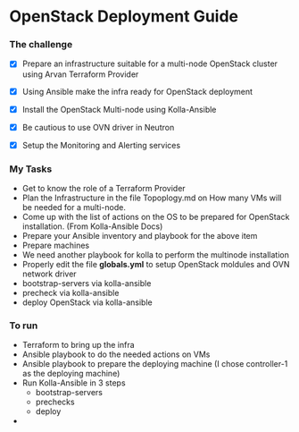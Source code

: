 # OpenStack Deployment Guide


### The challenge
- [x] Prepare an infrastructure suitable for a multi-node OpenStack cluster using Arvan Terraform Provider
- [x] Using Ansible make the infra ready for OpenStack deployment
- [x] Install the OpenStack Multi-node using Kolla-Ansible
- [x] Be cautious to use OVN driver in Neutron
- [x] Setup the Monitoring and Alerting services


### My Tasks
- Get to know the role of a Terraform Provider
- Plan the Infrastructure in the file Topoplogy.md on How many VMs will be needed for a multi-node. 
- Come up with the list of actions on the OS to be prepared for OpenStack installation. (From Kolla-Ansible Docs)
- Prepare your Ansible inventory and playbook for the above item
- Prepare machines
- We need another playbook for kolla to perform the multinode installation
- Properly edit the file **globals.yml** to setup OpenStack moldules and OVN network driver
- bootstrap-servers via kolla-ansible
- precheck via kolla-ansible
- deploy OpenStack via kolla-ansible



### To run
 - Terraform to bring up the infra
 - Ansible playbook to do the needed actions on VMs
 - Ansible playbook to prepare the deploying machine (I chose controller-1 as the deploying machine)
 - Run Kolla-Ansible in 3 steps
   - bootstrap-servers
   - prechecks
   - deploy
 - 
